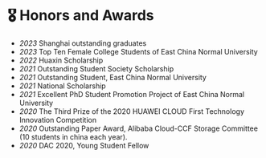# 🎖 Honors and Awards
- *2023* Shanghai outstanding graduates
- *2023* Top Ten Female College Students of East China Normal University
- *2022* Huaxin Scholarship
- *2021* Outstanding Student Society Scholarship
- *2021* Outstanding Student, East China Normal University
- *2021* National Scholarship
- *2021* Excellent PhD Student Promotion Project of East China Normal University
- *2020* The Third Prize of the 2020 HUAWEI CLOUD First Technology Innovation Competition
- *2020* Outstanding Paper Award, Alibaba Cloud-CCF Storage Committee (10 students in china each year).
- *2020* DAC 2020, Young Student Fellow
